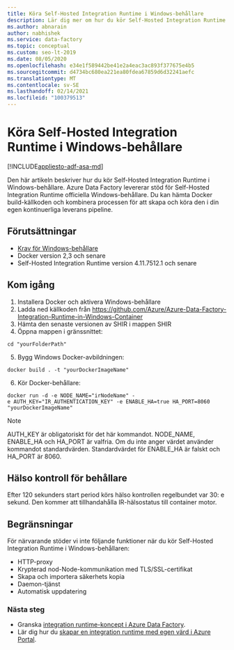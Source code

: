 ```yaml
---
title: Köra Self-Hosted Integration Runtime i Windows-behållare
description: Lär dig mer om hur du kör Self-Hosted Integration Runtime i Windows-behållare.
ms.author: abnarain
author: nabhishek
ms.service: data-factory
ms.topic: conceptual
ms.custom: seo-lt-2019
ms.date: 08/05/2020
ms.openlocfilehash: e34e1f589442be41e2a4eac3ac893f377675e4b5
ms.sourcegitcommit: d4734bc680ea221ea80fdea67859d6d32241aefc
ms.translationtype: MT
ms.contentlocale: sv-SE
ms.lasthandoff: 02/14/2021
ms.locfileid: "100379513"
---
```

# <a name="how-to-run-self-hosted-integration-runtime-in-windows-container"></a>Köra Self-Hosted Integration Runtime i Windows-behållare

[!INCLUDE[appliesto-adf-asa-md](includes/appliesto-adf-xxx-md.md)]

Den här artikeln beskriver hur du kör Self-Hosted Integration Runtime i Windows-behållare.
Azure Data Factory levererar stöd för Self-Hosted Integration Runtime officiella Windows-behållare. Du kan hämta Docker build-källkoden och kombinera processen för att skapa och köra den i din egen kontinuerliga leverans pipeline. 

## <a name="prerequisites"></a>Förutsättningar 
- [Krav för Windows-behållare](/virtualization/windowscontainers/deploy-containers/system-requirements)
- Docker version 2,3 och senare 
- Self-Hosted Integration Runtime version 4.11.7512.1 och senare 
## <a name="get-started"></a>Kom igång 
1.  Installera Docker och aktivera Windows-behållare 
2.  Ladda ned källkoden från https://github.com/Azure/Azure-Data-Factory-Integration-Runtime-in-Windows-Container
3.  Hämta den senaste versionen av SHIR i mappen SHIR 
4.  Öppna mappen i gränssnittet: 
```console
cd "yourFolderPath"
```

5.  Bygg Windows Docker-avbildningen: 
```console
docker build . -t "yourDockerImageName" 
```
6.  Kör Docker-behållare: 
```console
docker run -d -e NODE_NAME="irNodeName" -e AUTH_KEY="IR_AUTHENTICATION_KEY" -e ENABLE_HA=true HA_PORT=8060 "yourDockerImageName"    
```
> [!NOTE]
> AUTH_KEY är obligatoriskt för det här kommandot. NODE_NAME, ENABLE_HA och HA_PORT är valfria. Om du inte anger värdet använder kommandot standardvärden. Standardvärdet för ENABLE_HA är falskt och HA_PORT är 8060.

## <a name="container-health-check"></a>Hälso kontroll för behållare 
Efter 120 sekunders start period körs hälso kontrollen regelbundet var 30: e sekund. Den kommer att tillhandahålla IR-hälsostatus till container motor. 

## <a name="limitations"></a>Begränsningar
För närvarande stöder vi inte följande funktioner när du kör Self-Hosted Integration Runtime i Windows-behållaren:
- HTTP-proxy 
- Krypterad nod-Node-kommunikation med TLS/SSL-certifikat 
- Skapa och importera säkerhets kopia 
- Daemon-tjänst 
- Automatisk uppdatering 

### <a name="next-steps"></a>Nästa steg
- Granska [integration runtime-koncept i Azure Data Factory](./concepts-integration-runtime.md).
- Lär dig hur du [skapar en integration runtime med egen värd i Azure Portal](./create-self-hosted-integration-runtime.md).